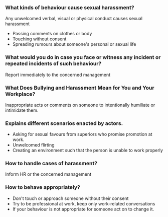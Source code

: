 ### What kinds of behaviour cause sexual harassment?
Any unwelcomed verbal, visual or physical conduct causes sexual harassment 
- Passing comments on clothes or body 
- Touching without consent 
- Spreading rumours about someone's personal or sexual life 

### What would you do in case you face or witness any incident or repeated incidents of such behaviour?
Report immediately to the concerned management 

### What Does Bullying and Harassment Mean for You and Your Workplace? 
Inappropriate acts or comments on someone to intentionally humiliate or intimidate them.

### Explains different scenarios enacted by actors.
- Asking for sexual favours from superiors who promise promotion at work. 
- Unwelcomed flirting 
- Creating an environment such that the person is unable to work properly 

### How to handle cases of harassment?
Inform HR or the concerned management 

### How to behave appropriately?
- Don't touch or approach someone without their consent 
- Try to be professional at work, keep only work-related conversations 
- If your behaviour is not appropriate for someone act on to change it. 


